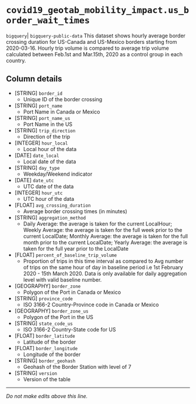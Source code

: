 # `covid19_geotab_mobility_impact.us_border_wait_times`
`bigquery`| `bigquery-public-data`
This dataset shows hourly average border crossing duration for US-Canada and US-Mexico borders starting from 2020-03-16. Hourly trip volume is compared to average trip volume calculated between Feb.1st and Mar.15th, 2020 as a control group in each country.

## Column details
* [STRING]    `border_id`
  - Unique ID of the border crossing
* [STRING]    `port_name`
  - Port Name in Canada or Mexico
* [STRING]    `port_name_us`
  - Port Name in the US
* [STRING]    `trip_direction`
  - Direction of the trip
* [INTEGER]   `hour_local`
  - Local hour of the data
* [DATE]      `date_local`
  - Local date of the data
* [STRING]    `day_type`
  - Weekday/Weekend indicator
* [DATE]      `date_utc`
  - UTC date of the data
* [INTEGER]   `hour_utc`
  - UTC hour of the data
* [FLOAT]     `avg_crossing_duration`
  - Average border crossing times (in minutes)
* [STRING]    `aggregation_method`
  - Daily Average: the average is taken for the current LocalHour; Weekly Average: the average is taken for the full week prior to the current LocalDate; Monthly Average: the average is taken for the full month prior to the current LocalDate; Yearly Average: the average is taken for the full year prior to the LocalDate
* [FLOAT]     `percent_of_baseline_trip_volume`
  - Proportion of trips in this time interval as compared to Avg number of trips on the same hour of day in baseline period i.e 1st February 2020 - 15th March 2020. Data is only available for daily aggregation level with valid baseline number.
* [GEOGRAPHY] `border_zone`
  - Polygon of the Port in Canada or Mexico
* [STRING]    `province_code`
  - ISO 3166-2 Country-Province code in Canada or Mexico
* [GEOGRAPHY] `border_zone_us`
  - Polygon of the Port in the US
* [STRING]    `state_code_us`
  - ISO 3166-2 Country-State code for US
* [FLOAT]     `border_latitude`
  - Latitude of the border
* [FLOAT]     `border_longitude`
  - Longitude of the border
* [STRING]    `border_geohash`
  - Geohash of the Border Station with level of 7
* [STRING]    `version`
  - Version of the table

-------------------------------------------------------------------------------
*Do not make edits above this line.*
